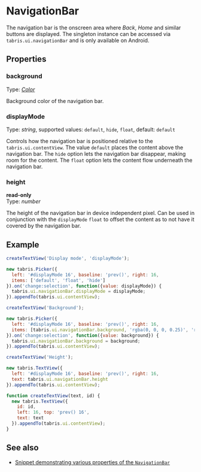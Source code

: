# NavigationBar

The navigation bar is the onscreen area where *Back*, *Home* and similar buttons are displayed. The singleton instance can be accessed via `tabris.ui.navigationBar` and is only available on Android.

## Properties

### background

Type: *[Color](../types.md#color)*

Background color of the navigation bar.

### displayMode

Type: *string*, supported values: `default`, `hide`, `float`, default: `default`

Controls how the navigation bar is positioned relative to the `tabris.ui.contentView`. The value `default` places the content above the navigation bar. The `hide` option lets the navigation bar disappear, making room for the content. The `float` option lets the content flow underneath the navigation bar.

### height

**read-only**<br/>
Type: *number*

The height of the navigation bar in device independent pixel. Can be used in conjunction with the `displayMode` `float` to offset the content as to not have it covered by the navigation bar.


## Example
```js
createTextView('Display mode', 'displayMode');

new tabris.Picker({
  left: '#displayMode 16', baseline: 'prev()', right: 16,
  items: ['default', 'float', 'hide']
}).on('change:selection', function({value: displayMode}) {
  tabris.ui.navigationBar.displayMode = displayMode;
}).appendTo(tabris.ui.contentView);

createTextView('Background');

new tabris.Picker({
  left: '#displayMode 16', baseline: 'prev()', right: 16,
  items: [tabris.ui.navigationBar.background, 'rgba(0, 0, 0, 0.25)', 'red', 'green', 'blue']
}).on('change:selection', function({value: background}) {
  tabris.ui.navigationBar.background = background;
}).appendTo(tabris.ui.contentView);

createTextView('Height');

new tabris.TextView({
  left: '#displayMode 16', baseline: 'prev()', right: 16,
  text: tabris.ui.navigationBar.height
}).appendTo(tabris.ui.contentView);

function createTextView(text, id) {
  new tabris.TextView({
    id: id,
    left: 16, top: 'prev() 16',
    text: text
  }).appendTo(tabris.ui.contentView);
}
```
## See also

- [Snippet demonstrating various properties of the `NavigationBar`](https://github.com/eclipsesource/tabris-js/tree/v2.0.0-beta2/snippets/navigationbar.js)
